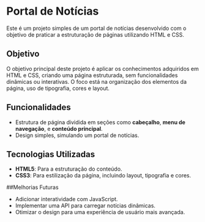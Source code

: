 # Portal de Notícias

Este é um projeto simples de um portal de notícias desenvolvido com o objetivo de praticar a estruturação de páginas utilizando HTML e CSS.

## Objetivo

O objetivo principal deste projeto é aplicar os conhecimentos adquiridos em HTML e CSS, criando uma página estruturada, sem funcionalidades dinâmicas ou interativas. O foco está na organização dos elementos da página, uso de tipografia, cores e layout.

## Funcionalidades

- Estrutura de página dividida em seções como **cabeçalho**, **menu de navegação**, e **conteúdo principal**.
- Design simples, simulando um portal de notícias.

## Tecnologias Utilizadas

- **HTML5**: Para a estruturação do conteúdo.
- **CSS3**: Para estilização da página, incluindo layout, tipografia e cores.

##Melhorias Futuras
- Adicionar interatividade com JavaScript.
- Implementar uma API para carregar notícias dinâmicas.
- Otimizar o design para uma experiência de usuário mais avançada.
